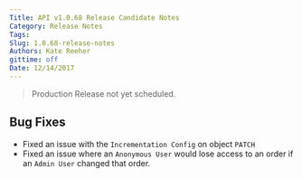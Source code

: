```yaml
---
Title: API v1.0.68 Release Candidate Notes
Category: Release Notes
Tags: 
Slug: 1.0.68-release-notes
Authors: Kate Reeher
gittime: off
Date: 12/14/2017
---
```


> Production Release not yet scheduled.

## Bug Fixes

- Fixed an issue with the `Incrementation Config` on object `PATCH`
- Fixed an issue where an `Anonymous User` would lose access to an order if an `Admin User` changed that order.



